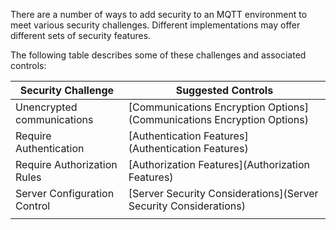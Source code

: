There are a number of ways to add security to an MQTT environment to meet various security challenges.  Different implementations may offer different sets of security features.

The following table describes some of these challenges and associated controls:

| Security Challenge           | Suggested Controls | 
| ------------------           | ------------------ | 
| Unencrypted communications   | [Communications Encryption Options](Communications Encryption Options) | 
| Require Authentication       | [Authentication Features](Authentication Features)                   | 
| Require Authorization Rules  | [Authorization Features](Authorization Features)                     | 
| Server Configuration Control | [Server Security Considerations](Server Security Considerations)     | 
|                              |                                                                      | 







